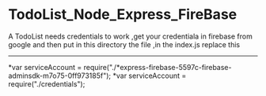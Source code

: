 # TodoList_Node_Express_FireBase

A TodoList needs credentials to work ,get your credentiala in firebase from google and then put in this directory the file ,in the index.js replace this

---

*var serviceAccount = require("./*express-firebase-5597c-firebase-adminsdk-m7o75-0ff973185f");
\*var serviceAccount = require("./credentials");
